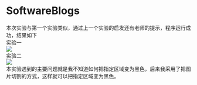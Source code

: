 # SoftwareBlogs
本次实验与第一个实验类似，通过上一个实验的启发还有老师的提示，程序运行成功，结果如下  
实验一  
![ ](https://wx3.sinaimg.cn/mw690/006BVWLMly1fwzuwhwnu4j30sy0ktu0x.jpg)  
实验二  
![ ](https://wx4.sinaimg.cn/mw690/006BVWLMly1fwzv2ksxqvj30sb0kinpd.jpg)  
本实验遇到的主要问题就是我不知道如何把指定区域变为黑色，后来我采用了把图片切割的方式，这样就可以把指定区域变为黑色。  

